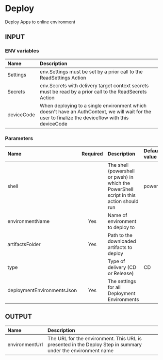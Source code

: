 # Deploy

Deploy Apps to online environment

## INPUT

### ENV variables

| Name | Description |
| :-- | :-- |
| Settings | env.Settings must be set by a prior call to the ReadSettings Action |
| Secrets | env.Secrets with delivery target context secrets must be read by a prior call to the ReadSecrets Action |
| deviceCode | When deploying to a single environment which doesn't have an AuthContext, we will wait for the user to finalize the deviceflow with this deviceCode |

### Parameters

| Name | Required | Description | Default value |
| :-- | :-: | :-- | :-- |
| shell | | The shell (powershell or pwsh) in which the PowerShell script in this action should run | powershell |
| environmentName | Yes | Name of environment to deploy to |
| artifactsFolder | Yes | Path to the downloaded artifacts to deploy | |
| type | | Type of delivery (CD or Release) | CD |
| deploymentEnvironmentsJson | Yes | The settings for all Deployment Environments | |

## OUTPUT

| Name | Description |
| :-- | :-- |
| environmentUrl | The URL for the environment. This URL is presented in the Deploy Step in summary under the environment name |
